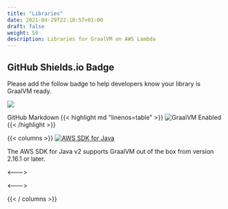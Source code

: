```yaml
---
title: "Libraries"
date: 2021-04-29T22:18:57+01:00
draft: false
weight: 50
description: Libraries for GraalVM on AWS Lambda
---
```


## GitHub Shields.io Badge 

Please add the follow badge to help developers know your library is GraalVM ready.

<img src="https://img.shields.io/badge/GraalVM-Enabled-orange?style=plastic">

GitHub Markdown
{{< highlight md "linenos=table" >}}
![GraalVM Enabled](https://img.shields.io/badge/GraalVM-Enabled-orange?style=plastic)
{{< /highlight >}}

{{< columns >}}
[<img src="/libraries/aws-sdk-java-v2.png" alt="AWS SDK for Java" class="img-responsive">](https://aws.amazon.com/blogs/developer/graalvm-native-image-support-in-the-aws-sdk-for-java-2-x/)

The AWS SDK for Java v2 supports GraalVM out of the box from version 2.16.1 or later.

<--->


<--->


{{< / columns >}}


